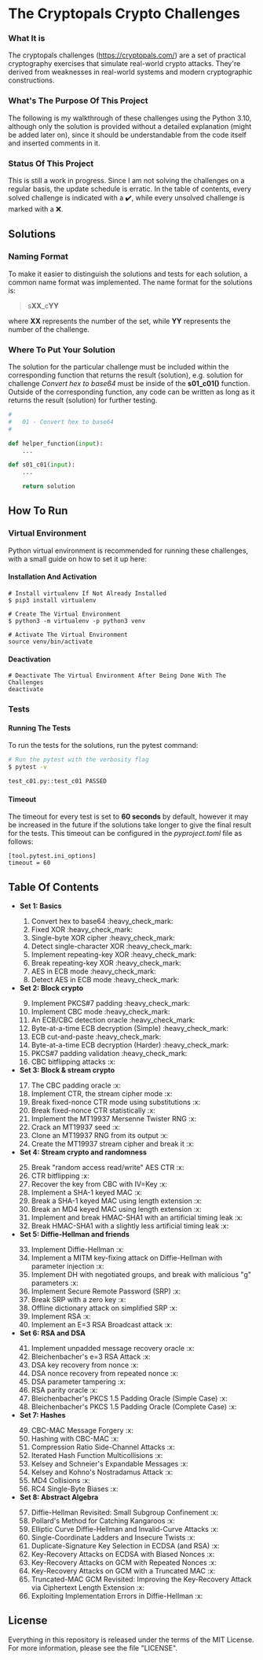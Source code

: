 # The Cryptopals Crypto Challenges
### What It is

The cryptopals challenges (https://cryptopals.com/) are a set of practical cryptography exercises that simulate real-world crypto attacks. They're derived from weaknesses in real-world systems and modern cryptographic constructions.

### What's The Purpose Of This Project

The following is my walkthrough of these challenges using the Python 3.10, although only the solution is provided without a detailed explanation (might be added later on), since it should be understandable from the code itself and inserted comments in it.

### Status Of This Project

This is still a work in progress. Since I am not solving the challenges on a regular basis, the update schedule is erratic. In the table of contents, every solved challenge is indicated with a :heavy_check_mark:, while every unsolved challenge is marked with a :x:.

## Solutions

### Naming Format

To make it easier to distinguish the solutions and tests for each solution, a common name format was implemented. The name format for the solutions is:

>s**XX**\_c**YY**

where **XX** represents the number of the set, while **YY** represents the number of the challenge.

### Where To Put Your Solution

The solution for the particular challenge must be included within the corresponding function that returns the result (solution), e.g. solution for challenge _Convert hex to base64_ must be inside of the **s01_c01()** function. Outside of the corresponding function, any code can be written as long as it returns the result (solution) for further testing.

```python
#
#   01 - Convert hex to base64
#

def helper_function(input):
    ...

def s01_c01(input):
    ...

    return solution

```

## How To Run

### Virtual Environment

Python virtual environment is recommended for running these challenges, with a small guide on how to set it up here:

#### Installation And Activation

```shell
# Install virtualenv If Not Already Installed
$ pip3 install virtualenv

# Create The Virtual Environment
$ python3 -m virtualenv -p python3 venv

# Activate The Virtual Environment
source venv/bin/activate
```

#### Deactivation

```shell
# Deactivate The Virtual Environment After Being Done With The Challenges
deactivate
```

### Tests

#### Running The Tests

To run the tests for the solutions, run the pytest command:

```bash
# Run the pytest with the verbosity flag
$ pytest -v

test_c01.py::test_c01 PASSED                                                                                        [100%]
```

#### Timeout

The timeout for every test is set to **60 seconds** by default, however it may be increased in the future if the solutions take longer to give the final result for the tests. This timeout can be configured in the *pyproject.toml* file as follows:

```
[tool.pytest.ini_options]
timeout = 60
```

## Table Of Contents

<ul>
    <li><b>Set 1: Basics</b></li>
    <ol type="1">
        <li>Convert hex to base64 :heavy_check_mark:</li>
        <li>Fixed XOR :heavy_check_mark:</li>
        <li>Single-byte XOR cipher :heavy_check_mark:</li>
        <li>Detect single-character XOR :heavy_check_mark:</li>
        <li>Implement repeating-key XOR :heavy_check_mark:</li>
        <li>Break repeating-key XOR :heavy_check_mark:</li>
        <li>AES in ECB mode :heavy_check_mark:</li>
        <li>Detect AES in ECB mode :heavy_check_mark:</li>
    </ol>
    <li><b>Set 2: Block crypto</b></li>
    <ol type="1" start="9">
        <li>Implement PKCS#7 padding :heavy_check_mark:</li>
        <li>Implement CBC mode :heavy_check_mark:</li>
        <li>An ECB/CBC detection oracle :heavy_check_mark:</li>
        <li>Byte-at-a-time ECB decryption (Simple) :heavy_check_mark:</li>
        <li>ECB cut-and-paste :heavy_check_mark:</li>
        <li>Byte-at-a-time ECB decryption (Harder) :heavy_check_mark:</li>
        <li>PKCS#7 padding validation :heavy_check_mark:</li>
        <li>CBC bitflipping attacks :x:</li>
    </ol>
    <li><b>Set 3: Block & stream crypto</b></li>
    <ol type="1" start="17">
        <li>The CBC padding oracle :x:</li>
        <li>Implement CTR, the stream cipher mode :x:</li>
        <li>Break fixed-nonce CTR mode using substitutions :x:</li>
        <li>Break fixed-nonce CTR statistically :x:</li>
        <li>Implement the MT19937 Mersenne Twister RNG :x:</li>
        <li>Crack an MT19937 seed :x:</li>
        <li>Clone an MT19937 RNG from its output :x:</li>
        <li>Create the MT19937 stream cipher and break it :x:</li>
    </ol>
    <li><b>Set 4: Stream crypto and randomness</b></li>
    <ol type="1" start="25">
        <li>Break "random access read/write" AES CTR :x:</li>
        <li>CTR bitflipping :x:</li>
        <li>Recover the key from CBC with IV=Key :x:</li>
        <li>Implement a SHA-1 keyed MAC :x:</li>
        <li>Break a SHA-1 keyed MAC using length extension :x:</li>
        <li>Break an MD4 keyed MAC using length extension :x:</li>
        <li>Implement and break HMAC-SHA1 with an artificial timing leak :x:</li>
        <li>Break HMAC-SHA1 with a slightly less artificial timing leak :x:</li>
    </ol>
    <li><b>Set 5: Diffie-Hellman and friends</b></li>
    <ol type="1" start="33">
        <li>Implement Diffie-Hellman :x:</li>
        <li>Implement a MITM key-fixing attack on Diffie-Hellman with parameter injection :x:</li>
        <li>Implement DH with negotiated groups, and break with malicious "g" parameters :x:</li>
        <li>Implement Secure Remote Password (SRP) :x:</li>
        <li>Break SRP with a zero key :x:</li>
        <li>Offline dictionary attack on simplified SRP :x:</li>
        <li>Implement RSA :x:</li>
        <li>Implement an E=3 RSA Broadcast attack :x:</li>
    </ol>
    <li><b>Set 6: RSA and DSA</b></li>
    <ol type="1" start="41">
        <li>Implement unpadded message recovery oracle :x:</li>
        <li>Bleichenbacher's e=3 RSA Attack :x:</li>
        <li>DSA key recovery from nonce :x:</li>
        <li>DSA nonce recovery from repeated nonce :x:</li>
        <li>DSA parameter tampering :x:</li>
        <li>RSA parity oracle :x:</li>
        <li>Bleichenbacher's PKCS 1.5 Padding Oracle (Simple Case) :x:</li>
        <li>Bleichenbacher's PKCS 1.5 Padding Oracle (Complete Case) :x:</li>
    </ol>
    <li><b>Set 7: Hashes</b></li>
    <ol type="1" start="49">
        <li>CBC-MAC Message Forgery :x:</li>
        <li>Hashing with CBC-MAC :x:</li>
        <li>Compression Ratio Side-Channel Attacks :x:</li>
        <li>Iterated Hash Function Multicollisions :x:</li>
        <li>Kelsey and Schneier's Expandable Messages :x:</li>
        <li>Kelsey and Kohno's Nostradamus Attack :x:</li>
        <li>MD4 Collisions :x:</li>
        <li>RC4 Single-Byte Biases :x:</li>
    </ol>
    <li><b>Set 8: Abstract Algebra</b></li>
    <ol type="1" start="57">
        <li>Diffie-Hellman Revisited: Small Subgroup Confinement :x:</li>
        <li>Pollard's Method for Catching Kangaroos :x:</li>
        <li>Elliptic Curve Diffie-Hellman and Invalid-Curve Attacks :x:</li>
        <li>Single-Coordinate Ladders and Insecure Twists :x:</li>
        <li>Duplicate-Signature Key Selection in ECDSA (and RSA) :x:</li>
        <li>Key-Recovery Attacks on ECDSA with Biased Nonces :x:</li>
        <li>Key-Recovery Attacks on GCM with Repeated Nonces :x:</li>
        <li>Key-Recovery Attacks on GCM with a Truncated MAC :x:</li>
        <li>Truncated-MAC GCM Revisited: Improving the Key-Recovery Attack via Ciphertext Length Extension :x:</li>
        <li>Exploiting Implementation Errors in Diffie-Hellman :x:</li>
    </ol>
</ul>

## License
Everything in this repository is released under the terms of the MIT License. For more information, please see the file "LICENSE".
